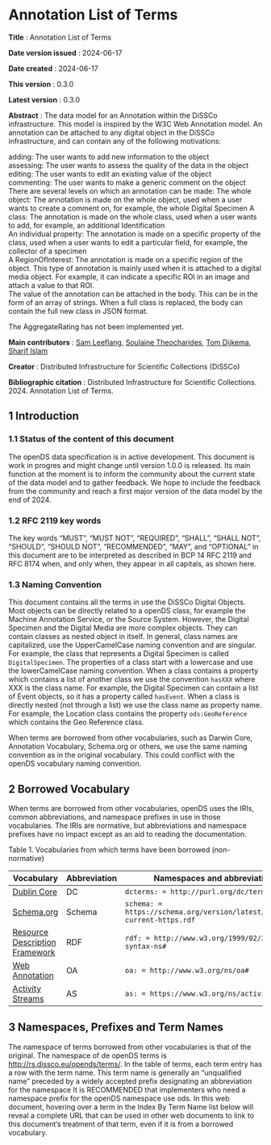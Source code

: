 # Annotation List of Terms 

**Title**
: Annotation List of Terms

**Date version issued**
: 2024-06-17

**Date created**
: 2024-06-17

**This version**
: 0.3.0

**Latest version**
: 0.3.0

**Abstract**
: 
The data model for an Annotation within the DiSSCo infrastructure. This model is inspired by the W3C Web Annotation model. An annotation can be attached to any digital object in the DiSSCo infrastructure, and can contain any of the following motivations:

adding: The user wants to add new information to the object  
assessing: The user wants to assess the quality of the data in the object  
editing: The user wants to edit an existing value of the object  
commenting: The user wants to make a generic comment on the object  
There are several levels on which an annotation can be made:
The whole object: The annotation is made on the whole object, used when a user wants to create a comment on, for example, the whole Digital Specimen
A class: The annotation is made on the whole class, used when a user wants to add, for example, an additional Identification  
An individual property: The annotation is made on a specific property of the class, used when a user wants to edit a particular field, for example, the collector of a specimen  
A RegionOfInterest: The annotation is made on a specific region of the object. This type of annotation is mainly used when it is attached to a digital media object. For example, it can indicate a specific ROI in an image and attach a value to that ROI.  
The value of the annotation can be attached in the body. This can be in the form of an array of strings. When a full class is replaced, the body can contain the full new class in JSON format.  

The AggregateRating has not been implemented yet.

**Main contributors**
: [Sam Leeflang](https://orcid.org/0000-0002-5669-2769), [Soulaine Theocharides](https://orcid.org/0000-0001-7573-4330), [Tom Dijkema](https://orcid.org/0000-0001-9790-9277), [Sharif Islam](https://orcid.org/0000-0001-8050-0299)

**Creator**
: Distributed Infrastructure for Scientific Collections (DiSSCo)

**Bibliographic citation**
: Distributed Infrastructure for Scientific Collections. 2024. Annotation List of Terms.

## 1 Introduction <span id="1-introduction"></span>
### 1.1 Status of the content of this document <span id="11-status-of-the-content-of-this-document"></span>
The openDS data specification is in active development.
This document is work in progres and might change until version 1.0.0 is released.
Its main function at the moment is to inform the community about the current state of the data model and to gather feedback.
We hope to include the feedback from the community and reach a first major version of the data model by the end of 2024.

### 1.2 RFC 2119 key words <span id="12-rfc-2119-key-words"></span>
The key words “MUST”, “MUST NOT”, “REQUIRED”, “SHALL”, “SHALL NOT”, “SHOULD”, “SHOULD NOT”, “RECOMMENDED”, “MAY”, and “OPTIONAL” in this document are to be interpreted as described in BCP 14 RFC 2119 and RFC 8174 when, and only when, they appear in all capitals, as shown here.

### 1.3 Naming Convention <span id="13-categories-of-terms"></span>
This document contains all the terms in use the DiSSCo Digital Objects.
Most objects can be directly related to a openDS class, for example the Machine Annotation Service, or the Source System.
However, the Digital Specimen and the Digital Media are more complex objects.
They can contain classes as nested object in itself.
In general, class names are capitalized, use the UpperCamelCase naming convention and are singular.
For example, the class that represents a Digital Specimen is called `DigitalSpecimen`.
The properties of a class start with a lowercase and use the lowerCamelCase naming convention.
When a class contains a property which contains a list of another class we use the convention `hasXXX` where XXX is the class name.
For example, the Digital Specimen can contain a list of Event objects, so it has a property called `hasEvent`.
When a class is directly nested (not through a list) we use the class name as property name.
For example, the Location class contains the property `ods:GeoReference` which contains the Geo Reference class.  

When terms are borrowed from other vocabularies, such as Darwin Core, Annotation Vocabulary, Schema.org or others, we use the same naming convention as in the original vocabulary.
This could conflict with the openDS vocabulary naming convention.

## 2 Borrowed Vocabulary <span id="2-borrowed-vocabulary"></span>
When terms are borrowed from other vocabularies, openDS uses the IRIs, common abbreviations, and namespace prefixes in use in those vocabularies. The IRIs are normative, but abbreviations and namespace prefixes have no impact except as an aid to reading the documentation.

Table 1. Vocabularies from which terms have been borrowed (non-normative)

| Vocabulary                                                       | Abbreviation | Namespaces and abbreviations                                               |
|------------------------------------------------------------------|--------------|----------------------------------------------------------------------------| 
| [Dublin Core](http://dublincore.org/documents/dcmi-terms/)       | DC           | `dcterms: = http://purl.org/dc/terms/`                                     |
| [Schema.org](https://schema.org/)                                | Schema       | `schema: =  https://schema.org/version/latest/schemaorg-current-https.rdf` |
| [Resource Description Framework](https://www.w3.org/RDF/)         | RDF          | `rdf: = http://www.w3.org/1999/02/22-rdf-syntax-ns#`                       |
| [Web Annotation](https://www.w3.org/TR/annotation-vocab/)         | OA           | `oa: = http://www.w3.org/ns/oa#`                                           |
| [Activity Streams](https://www.w3.org/TR/activitystreams-vocabulary/) | AS         | `as: = https://www.w3.org/ns/activitystreams#`                             |


## 3 Namespaces, Prefixes and Term Names <span id="3-namespace-prefixes-term-names"></span>
The namespace of terms borrowed from other vocabularies is that of the original. 
The namespace of de openDS terms is http://rs.dissco.eu/opends/terms/. In the table of terms, each term entry has a row with the term name. 
This term name is generally an “unqualified name” preceded by a widely accepted prefix designating an abbreviation for the namespace It is RECOMMENDED that implementers who need a namespace prefix for the openDS namespace use ods. 
In this web document, hovering over a term in the Index By Term Name list below will reveal a complete URL that can be used in other web documents to link to this document’s treatment of that term, even if it is from a borrowed vocabulary. 
